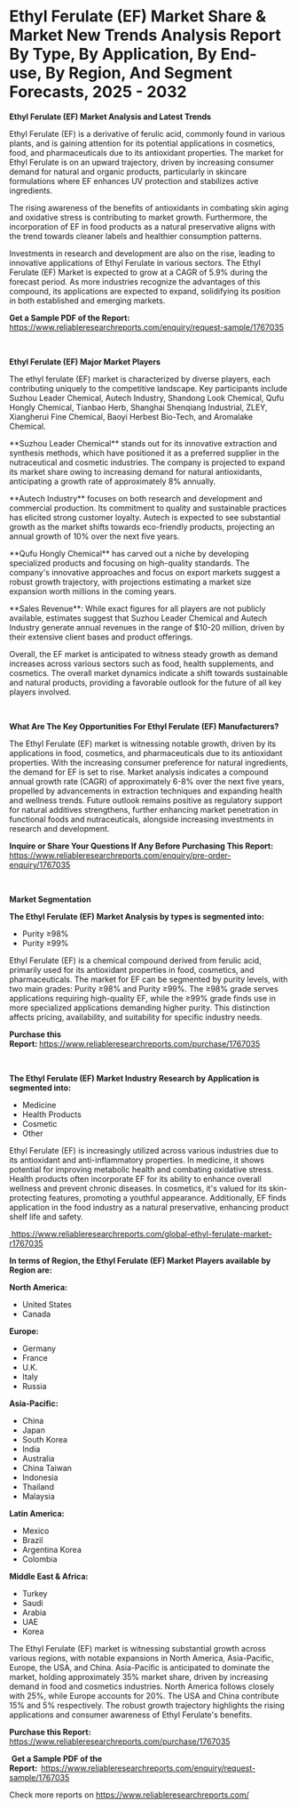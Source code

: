 <p><h1>Ethyl Ferulate (EF) Market Share & Market New Trends Analysis Report By Type, By Application, By End-use, By Region, And Segment Forecasts, 2025 - 2032</h1></p><p><strong>Ethyl Ferulate (EF) Market Analysis and Latest Trends</strong></p>
<p><p>Ethyl Ferulate (EF) is a derivative of ferulic acid, commonly found in various plants, and is gaining attention for its potential applications in cosmetics, food, and pharmaceuticals due to its antioxidant properties. The market for Ethyl Ferulate is on an upward trajectory, driven by increasing consumer demand for natural and organic products, particularly in skincare formulations where EF enhances UV protection and stabilizes active ingredients. </p><p>The rising awareness of the benefits of antioxidants in combating skin aging and oxidative stress is contributing to market growth. Furthermore, the incorporation of EF in food products as a natural preservative aligns with the trend towards cleaner labels and healthier consumption patterns. </p><p>Investments in research and development are also on the rise, leading to innovative applications of Ethyl Ferulate in various sectors. The Ethyl Ferulate (EF) Market is expected to grow at a CAGR of 5.9% during the forecast period. As more industries recognize the advantages of this compound, its applications are expected to expand, solidifying its position in both established and emerging markets.</p></p>
<p><strong>Get a Sample PDF of the Report:&nbsp;</strong> <a href="https://www.reliableresearchreports.com/enquiry/request-sample/1767035?utm_campaign=3086&utm_medium=2&utm_source=Github&utm_content=ia&utm_term=03042025&utm_id=ethyl-ferulate-ef">https://www.reliableresearchreports.com/enquiry/request-sample/1767035</a></p>
<p>&nbsp;</p>
<p><strong>Ethyl Ferulate (EF) Major Market Players</strong></p>
<p><p>The ethyl ferulate (EF) market is characterized by diverse players, each contributing uniquely to the competitive landscape. Key participants include Suzhou Leader Chemical, Autech Industry, Shandong Look Chemical, Qufu Hongly Chemical, Tianbao Herb, Shanghai Shenqiang Industrial, ZLEY, Xiangherui Fine Chemical, Baoyi Herbest Bio-Tech, and Aromalake Chemical.</p><p>**Suzhou Leader Chemical** stands out for its innovative extraction and synthesis methods, which have positioned it as a preferred supplier in the nutraceutical and cosmetic industries. The company is projected to expand its market share owing to increasing demand for natural antioxidants, anticipating a growth rate of approximately 8% annually.</p><p>**Autech Industry** focuses on both research and development and commercial production. Its commitment to quality and sustainable practices has elicited strong customer loyalty. Autech is expected to see substantial growth as the market shifts towards eco-friendly products, projecting an annual growth of 10% over the next five years.</p><p>**Qufu Hongly Chemical** has carved out a niche by developing specialized products and focusing on high-quality standards. The company's innovative approaches and focus on export markets suggest a robust growth trajectory, with projections estimating a market size expansion worth millions in the coming years.</p><p>**Sales Revenue**: While exact figures for all players are not publicly available, estimates suggest that Suzhou Leader Chemical and Autech Industry generate annual revenues in the range of $10-20 million, driven by their extensive client bases and product offerings.</p><p>Overall, the EF market is anticipated to witness steady growth as demand increases across various sectors such as food, health supplements, and cosmetics. The overall market dynamics indicate a shift towards sustainable and natural products, providing a favorable outlook for the future of all key players involved.</p></p>
<p>&nbsp;</p>
<p><strong>What Are The Key Opportunities For Ethyl Ferulate (EF) Manufacturers?</strong></p>
<p><p>The Ethyl Ferulate (EF) market is witnessing notable growth, driven by its applications in food, cosmetics, and pharmaceuticals due to its antioxidant properties. With the increasing consumer preference for natural ingredients, the demand for EF is set to rise. Market analysis indicates a compound annual growth rate (CAGR) of approximately 6-8% over the next five years, propelled by advancements in extraction techniques and expanding health and wellness trends. Future outlook remains positive as regulatory support for natural additives strengthens, further enhancing market penetration in functional foods and nutraceuticals, alongside increasing investments in research and development.</p></p>
<p><strong>Inquire or Share Your Questions If Any Before Purchasing This Report:</strong> <a href="https://www.reliableresearchreports.com/enquiry/pre-order-enquiry/1767035?utm_campaign=3086&utm_medium=2&utm_source=Github&utm_content=ia&utm_term=03042025&utm_id=ethyl-ferulate-ef">https://www.reliableresearchreports.com/enquiry/pre-order-enquiry/1767035</a></p>
<p>&nbsp;</p>
<p><strong>Market Segmentation</strong></p>
<p><strong>The Ethyl Ferulate (EF) Market Analysis by types is segmented into:</strong></p>
<p><ul><li>Purity ≥98%</li><li>Purity ≥99%</li></ul></p>
<p><p>Ethyl Ferulate (EF) is a chemical compound derived from ferulic acid, primarily used for its antioxidant properties in food, cosmetics, and pharmaceuticals. The market for EF can be segmented by purity levels, with two main grades: Purity ≥98% and Purity ≥99%. The ≥98% grade serves applications requiring high-quality EF, while the ≥99% grade finds use in more specialized applications demanding higher purity. This distinction affects pricing, availability, and suitability for specific industry needs.</p></p>
<p><strong>Purchase this Report:&nbsp;</strong><a href="https://www.reliableresearchreports.com/purchase/1767035?utm_campaign=3086&utm_medium=2&utm_source=Github&utm_content=ia&utm_term=03042025&utm_id=ethyl-ferulate-ef">https://www.reliableresearchreports.com/purchase/1767035</a></p>
<p>&nbsp;</p>
<p><strong>The Ethyl Ferulate (EF) Market Industry Research by Application is segmented into:</strong></p>
<p><ul><li>Medicine</li><li>Health Products</li><li>Cosmetic</li><li>Other</li></ul></p>
<p><p>Ethyl Ferulate (EF) is increasingly utilized across various industries due to its antioxidant and anti-inflammatory properties. In medicine, it shows potential for improving metabolic health and combating oxidative stress. Health products often incorporate EF for its ability to enhance overall wellness and prevent chronic diseases. In cosmetics, it's valued for its skin-protecting features, promoting a youthful appearance. Additionally, EF finds application in the food industry as a natural preservative, enhancing product shelf life and safety.</p></p>
<p><a href="https://www.reliableresearchreports.com/global-ethyl-ferulate-market-r1767035?utm_campaign=3086&utm_medium=2&utm_source=Github&utm_content=ia&utm_term=03042025&utm_id=ethyl-ferulate-ef">&nbsp;https://www.reliableresearchreports.com/global-ethyl-ferulate-market-r1767035</a></p>
<p><strong>In terms of Region, the Ethyl Ferulate (EF) Market Players available by Region are:</strong></p>
<p>
    <p> <strong> North America: </strong>
        <ul>
            <li>United States</li>
            <li>Canada</li>
        </ul>
        </p> 
    <p> <strong> Europe: </strong>
        <ul>
            <li>Germany</li>
            <li>France</li>
            <li>U.K.</li>
            <li>Italy</li>
            <li>Russia</li>
        </ul>
        </p> 
    <p> <strong> Asia-Pacific: </strong>
        <ul>
            <li>China</li>
            <li>Japan</li>
            <li>South Korea</li>
            <li>India</li>
            <li>Australia</li>
            <li>China Taiwan</li>
            <li>Indonesia</li>
            <li>Thailand</li>
            <li>Malaysia</li>
        </ul>
        </p> 
    <p> <strong> Latin America: </strong>
        <ul>
            <li>Mexico</li>
            <li>Brazil</li>
            <li>Argentina Korea</li>
            <li>Colombia</li>
        </ul>
        </p> 
    <p> <strong> Middle East & Africa: </strong>
        <ul>
            <li>Turkey</li>
            <li>Saudi</li>
            <li>Arabia</li>
            <li>UAE</li>
            <li>Korea</li>
        </ul>
    </p>
    </p>
<p><p>The Ethyl Ferulate (EF) market is witnessing substantial growth across various regions, with notable expansions in North America, Asia-Pacific, Europe, the USA, and China. Asia-Pacific is anticipated to dominate the market, holding approximately 35% market share, driven by increasing demand in food and cosmetics industries. North America follows closely with 25%, while Europe accounts for 20%. The USA and China contribute 15% and 5% respectively. The robust growth trajectory highlights the rising applications and consumer awareness of Ethyl Ferulate's benefits.</p></p>
<p><strong>Purchase this Report: </strong><a href="https://www.reliableresearchreports.com/purchase/1767035?utm_campaign=3086&utm_medium=2&utm_source=Github&utm_content=ia&utm_term=03042025&utm_id=ethyl-ferulate-ef">https://www.reliableresearchreports.com/purchase/1767035</a></p>
<p>&nbsp;<strong>Get a Sample PDF of the Report:&nbsp;&nbsp;</strong><a href="https://www.reliableresearchreports.com/enquiry/request-sample/1767035?utm_campaign=3086&utm_medium=2&utm_source=Github&utm_content=ia&utm_term=03042025&utm_id=ethyl-ferulate-ef">https://www.reliableresearchreports.com/enquiry/request-sample/1767035</a></p>
<p><strong></strong></p>
<p>Check more reports on <a href="https://www.reliableresearchreports.com/?utm_campaign=3086&utm_medium=2&utm_source=Github&utm_content=ia&utm_term=03042025&utm_id=ethyl-ferulate-ef">https://www.reliableresearchreports.com/</a></p>